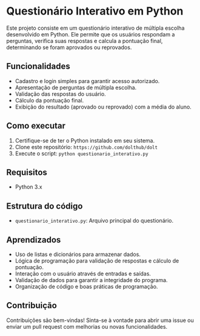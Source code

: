 # Questionário Interativo em Python

Este projeto consiste em um questionário interativo de múltipla escolha desenvolvido em Python. Ele permite que os usuários respondam a perguntas, verifica suas respostas e calcula a pontuação final, determinando se foram aprovados ou reprovados.

## Funcionalidades

* Cadastro e login simples para garantir acesso autorizado.
* Apresentação de perguntas de múltipla escolha.
* Validação das respostas do usuário.
* Cálculo da pontuação final.
* Exibição do resultado (aprovado ou reprovado) com a média do aluno.

## Como executar

1.  Certifique-se de ter o Python instalado em seu sistema.
2.  Clone este repositório: `https://github.com/dolthub/dolt`
3.  Execute o script: `python questionario_interativo.py`

## Requisitos

* Python 3.x

## Estrutura do código

* `questionario_interativo.py`: Arquivo principal do questionário.

## Aprendizados

* Uso de listas e dicionários para armazenar dados.
* Lógica de programação para validação de respostas e cálculo de pontuação.
* Interação com o usuário através de entradas e saídas.
* Validação de dados para garantir a integridade do programa.
* Organização de código e boas práticas de programação.

## Contribuição

Contribuições são bem-vindas! Sinta-se à vontade para abrir uma issue ou enviar um pull request com melhorias ou novas funcionalidades.


